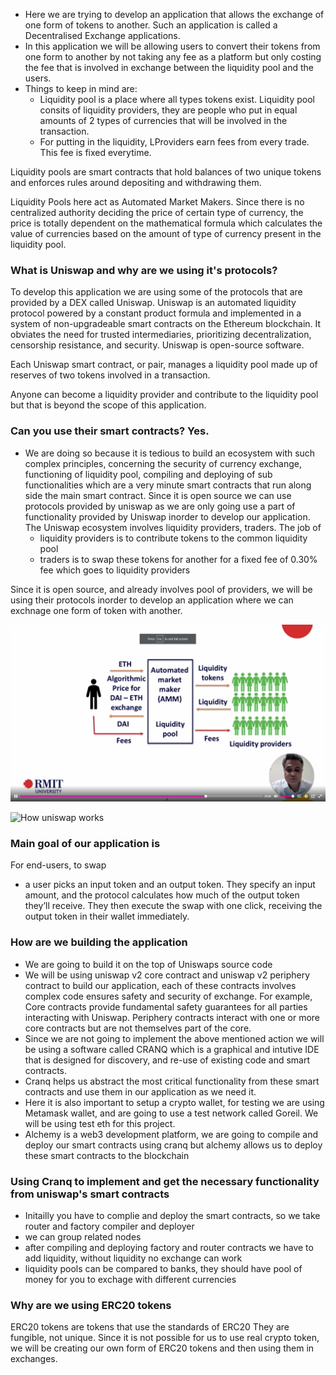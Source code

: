 
- Here we are trying to develop an application that allows the exchange of one form of tokens to another. Such an application is called a Decentralised Exchange applications.
- In this application we will be allowing users to convert their tokens from one form to another by not taking any fee as a platform but only costing the fee that is involved in exchange between the liquidity pool and the users.
- Things to keep in mind are:
    - Liquidity pool is a place where all types tokens exist. Liquidity pool consits of liquidity providers, they are people who put in equal amounts of 2 types of currencies that will be involved in the transaction. 
    - For putting in the liquidity, LProviders earn fees from every trade. This fee is fixed everytime. 

Liquidity pools are smart contracts that hold balances of two unique tokens and enforces rules around depositing and withdrawing them.

Liquidity Pools here act as Automated Market Makers. Since there is no centralized authority deciding the price of certain type of currency, the price is totally dependent on the mathematical formula which calculates the value of currencies based on the amount of type of currency present in the liquidity pool.

### What is Uniswap and why are we using it's protocols?

To develop this application we are using some of the protocols that are provided by a DEX called Uniswap. Uniswap is an automated liquidity protocol powered by a constant product formula and implemented in a system of non-upgradeable smart contracts on the Ethereum blockchain. It obviates the need for trusted intermediaries, prioritizing decentralization, censorship resistance, and security. Uniswap is open-source software.

Each Uniswap smart contract, or pair, manages a liquidity pool made up of reserves of two tokens involved in a transaction.

Anyone can become a liquidity provider and contribute to the liquidity pool but that is beyond the scope of this application.

### Can you use their smart contracts? Yes.
- We are doing so because it is tedious to build an ecosystem with such complex principles, concerning the security of currency exchange, functioning of liquidity pool, compiling and deploying of sub functionalities which are a very minute smart contracts that run along side the main smart contract. Since it is open source we can use protocols provided by uniswap as we are only going use a part of functionality provided by Uniswap inorder to develop our application.
The Uniswap ecosystem involves liquidity providers, traders. The job of
    - liquidity providers is to contribute tokens to the common liquidity pool
    - traders is to swap these tokens for another for a fixed fee of 0.30% fee which goes to liquidity providers

Since it is open source, and already involves pool of providers, we will be using their protocols inorder to develop an application where we can exchnage one form of token with another.

![This image shows how the app works BTS](./images/Working.png)

![How uniswap works](https://docs.uniswap.org/assets/images/anatomy-82d82239e5417e36ca9da17d14961434.jpg)

### Main goal of our application is
For end-users, to swap 
- a user picks an input token and an output token. They specify an input amount, and the protocol calculates how much of the output token they’ll receive. They then execute the swap with one click, receiving the output token in their wallet immediately.

### How are we building the application

- We are going to build it on the top of Uniswaps source code
- We will be using uniswap v2 core contract and uniswap v2 periphery contract to build our application, each of these contracts involves complex code ensures safety and security of exchange. For example,  Core contracts provide fundamental safety guarantees for all parties interacting with Uniswap. Periphery contracts interact with one or more core contracts but are not themselves part of the core.
- Since we are not going to implement the above mentioned action we will be using a software called CRANQ which is a  graphical and intutive IDE that is designed for discovery, and re-use of existing code and smart contracts.
- Cranq helps us abstract the most critical functionality from these smart contracts and use them in our application as we need it.
- Here it is also important to setup a crypto wallet, for testing we are using Metamask wallet, and are going to use a test network called Goreil. We will be using test eth for this project.
- Alchemy is a web3 development platform, we are going to compile and deploy our smart contracts using cranq but alchemy allows us to deploy these smart contracts to the blockchain

### Using Cranq to implement and get the necessary functionality from uniswap's smart contracts
- Initailly you have to complie and deploy the smart contracts, so we take router and factory compiler and deployer
- we can group related nodes
- after compiling and deploying factory and router contracts we have to add liquidity, without liquidity no exchange can work
- liquidity pools can be compared to banks, they should have pool of money for you to exchage with different currencies

### Why are we using ERC20 tokens
ERC20 tokens are tokens that use the standards of ERC20
They are fungible, not unique.
Since it is not possible for us to use real crypto token, we will be creating our own form of ERC20 tokens and then using them in exchanges.